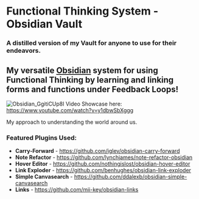 # Functional Thinking System - Obsidian Vault
### A distilled version of my Vault for anyone to use for their endeavors.

## My versatile [Obsidian](https://obsidian.md/) system for using Functional Thinking by learning and linking forms and functions under Feedback Loops!

![Obsidian_GgitiCUp8I](https://github.com/avynue/Avynue-Obsidian-Vault/assets/112918049/cd3b83d7-b51f-4e77-8e6b-a7a15c7ec858)
Video Showcase here: https://www.youtube.com/watch?v=y1dbwSbXggg

My approach to understanding the world around us.

### Featured Plugins Used:
- **Carry-Forward** - https://github.com/jglev/obsidian-carry-forward
- **Note Refactor** - https://github.com/lynchjames/note-refactor-obsidian
- **Hover Editor** - https://github.com/nothingislost/obsidian-hover-editor
- **Link Exploder** - https://github.com/benhughes/obsidian-link-exploder
- **Simple Canvasearch** - https://github.com/ddalexb/obsidian-simple-canvasearch
- **Links** - https://github.com/mii-key/obsidian-links
